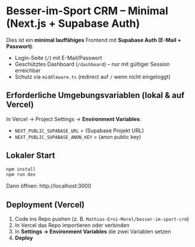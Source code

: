 
# Besser-im-Sport CRM – Minimal (Next.js + Supabase Auth)

Dies ist ein **minimal lauffähiges** Frontend mit **Supabase Auth (E-Mail + Passwort)**:
- Login-Seite (`/`) mit E-Mail/Passwort
- Geschütztes Dashboard (`/dashboard`) – nur mit gültiger Session erreichbar
- Schutz via `middleware.ts` (redirect auf `/` wenn nicht eingeloggt)

## Erforderliche Umgebungsvariablen (lokal & auf Vercel)

In Vercel → Project Settings → **Environment Variables**:

- `NEXT_PUBLIC_SUPABASE_URL` = (Supabase Projekt URL)
- `NEXT_PUBLIC_SUPABASE_ANON_KEY` = (anon public key)

## Lokaler Start

```bash
npm install
npm run dev
```

Dann öffnen: http://localhost:3000

## Deployment (Vercel)

1. Code ins Repo pushen (z. B. `Mathias-Erni-Morel/besser-im-sport-crm`)
2. In Vercel das Repo importieren oder verbinden
3. In **Settings → Environment Variables** die zwei Variablen setzen
4. **Deploy**

